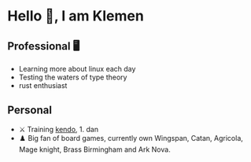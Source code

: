 # Hello :wave:, I am Klemen

## Professional :desktop_computer:
- Learning more about linux each day
- Testing the waters of type theory
- rust enthusiast

## Personal
- :crossed_swords: Training [kendo](https://en.wikipedia.org/wiki/Kendo), 1. dan
- :chess_pawn: Big fan of board games, currently own Wingspan, Catan, Agricola, Mage knight, Brass Birmingham and Ark Nova.

